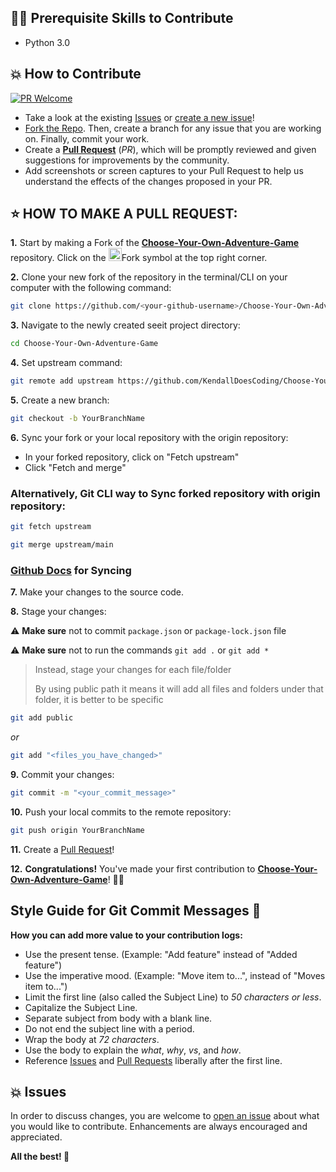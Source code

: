 

## 👨‍💻 Prerequisite Skills to Contribute

- Python 3.0


## 💥 How to Contribute

<a  href="https://github.com/KendallDoesCoding/
Choose-Your-Own-Adventure-Game/pulls" target="_blank"><img alt="PR Welcome" src="https://img.shields.io/badge/PRs-welcome-brightgreen.svg?style=flat-square" /></a>

- Take a look at the existing [Issues](https://github.com/KendallDoesCoding/Choose-Your-Own-Adventure-Game/issues) or [create a new issue](https://github.com/KendallDoesCoding/Choose-Your-Own-Adventure-Game/issues/new/)!
- [Fork the Repo](https://github.com/KendallDoesCoding/Choose-Your-Own-Adventure-Game/fork). Then, create a branch for any issue that you are working on. Finally, commit your work.
- Create a **[Pull Request](https://github.com/KendallDoesCoding/Choose-Your-Own-Adventure-Game/compare)** (_PR_), which will be promptly reviewed and given suggestions for improvements by the community.
- Add screenshots or screen captures to your Pull Request to help us understand the effects of the changes proposed in your PR.



## ⭐ HOW TO MAKE A PULL REQUEST:

**1.** Start by making a Fork of the [**Choose-Your-Own-Adventure-Game**](https://github.com/KendallDoesCoding/Choose-Your-Own-Adventure-Game) repository. Click on the <a href="https://github.com/KendallDoesCoding/Choose-Your-Own-Adventure-Game/fork"><img src="https://i.imgur.com/G4z1kEe.png" height="21" width="21"></a>Fork symbol at the top right corner.

**2.** Clone your new fork of the repository in the terminal/CLI on your computer with the following command:

```bash
git clone https://github.com/<your-github-username>/Choose-Your-Own-Adventure-Game
```

**3.** Navigate to the newly created seeit project directory:

```bash
cd Choose-Your-Own-Adventure-Game
```

**4.** Set upstream command:

```bash
git remote add upstream https://github.com/KendallDoesCoding/Choose-Your-Own-Adventure-Game.git
```

**5.** Create a new branch:

```bash
git checkout -b YourBranchName
```

**6.** Sync your fork or your local repository with the origin repository:

- In your forked repository, click on "Fetch upstream"
- Click "Fetch and merge"

### Alternatively, Git CLI way to Sync forked repository with origin repository:

```bash
git fetch upstream
```

```bash
git merge upstream/main
```

### [Github Docs](https://docs.github.com/en/github/collaborating-with-pull-requests/addressing-merge-conflicts/resolving-a-merge-conflict-on-github) for Syncing

**7.** Make your changes to the source code.

**8.** Stage your changes:

⚠️ **Make sure** not to commit `package.json` or `package-lock.json` file

⚠️ **Make sure** not to run the commands `git add .` or `git add *`

> Instead, stage your changes for each file/folder
>
> By using public path it means it will add all files and folders under that folder, it is better to be specific

```bash
git add public
```

_or_

```bash
git add "<files_you_have_changed>"
```

**9.** Commit your changes:

```bash
git commit -m "<your_commit_message>"
```

**10.** Push your local commits to the remote repository:

```bash
git push origin YourBranchName
```

**11.** Create a [Pull Request](https://help.github.com/en/github/collaborating-with-issues-and-pull-requests/creating-a-pull-request)!

**12.** **Congratulations!** You've made your first contribution to [**Choose-Your-Own-Adventure-Game**](https://github.com/KendallDoesCoding/Choose-Your-Own-Adventure-Game/graphs/contributors)! 🙌🏼

## Style Guide for Git Commit Messages :memo:

**How you can add more value to your contribution logs:**

- Use the present tense. (Example: "Add feature" instead of "Added feature")
- Use the imperative mood. (Example: "Move item to...", instead of "Moves item to...")
- Limit the first line (also called the Subject Line) to _50 characters or less_.
- Capitalize the Subject Line.
- Separate subject from body with a blank line.
- Do not end the subject line with a period.
- Wrap the body at _72 characters_.
- Use the body to explain the _what_, _why_, _vs_, and _how_.
- Reference [Issues](https://github.com/KendallDoesCoding/Choose-Your-Own-Adventure-Game/issues) and [Pull Requests](https://github.com/KendallDoesCoding/Choose-Your-Own-Adventure-Game/pulls) liberally after the first line.


## 💥 Issues

In order to discuss changes, you are welcome to [open an issue](https://github.com/KendallDoesCoding/Choose-Your-Own-Adventure-Game/issues/new/) about what you would like to contribute. Enhancements are always encouraged and appreciated.

**All the best! 🥇**

